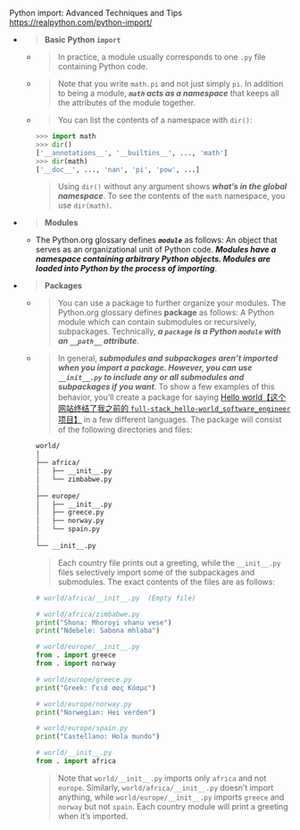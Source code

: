 
Python import: Advanced Techniques and Tips https://realpython.com/python-import/
- > **Basic Python `import`**
  * > In practice, a module usually corresponds to one `.py` file containing Python code.
  * > Note that you write `math.pi` and not just simply `pi`. In addition to being a module, ***`math` acts as a namespace*** that keeps all the attributes of the module together.
  * > You can list the contents of a namespace with `dir()`:
    ```py
    >>> import math
    >>> dir()
    ['__annotations__', '__builtins__', ..., 'math']
    >>> dir(math)
    ['__doc__', ..., 'nan', 'pi', 'pow', ...]
    ```
    > Using `dir()` without any argument shows ***what’s in the global namespace***. To see the contents of the `math` namespace, you use `dir(math)`.
- > **Modules**
  * The Python.org glossary defines ***`module`*** as follows: An object that serves as an organizational unit of Python code. ***Modules have a namespace containing arbitrary Python objects. Modules are loaded into Python by the process of importing***.
- > **Packages**
  * > You can use a package to further organize your modules. The Python.org glossary defines **package** as follows: A Python module which can contain submodules or recursively, subpackages. Technically, ***a `package` is a Python `module` with an `__path__` attribute***.
  * > In general, ***submodules and subpackages aren’t imported when you import a package. However, you can use `__init__.py` to include any or all submodules and subpackages if you want***. To show a few examples of this behavior, you’ll create a package for saying [Hello world【这个网站终结了我之前的 `full-stack_hello-world_software_engineer` 项目】](http://helloworldcollection.de/) in a few different languages. The package will consist of the following directories and files:
    ```sh
    world/
    │
    ├── africa/
    │   ├── __init__.py
    │   └── zimbabwe.py
    │
    ├── europe/
    │   ├── __init__.py
    │   ├── greece.py
    │   ├── norway.py
    │   └── spain.py
    │
    └── __init__.py
    ```
    > Each country file prints out a greeting, while the `__init__.py` files selectively import some of the subpackages and submodules. The exact contents of the files are as follows:
    ```py
    # world/africa/__init__.py  (Empty file)

    # world/africa/zimbabwe.py
    print("Shona: Mhoroyi vhanu vese")
    print("Ndebele: Sabona mhlaba")

    # world/europe/__init__.py
    from . import greece
    from . import norway

    # world/europe/greece.py
    print("Greek: Γειά σας Κόσμε")

    # world/europe/norway.py
    print("Norwegian: Hei verden")

    # world/europe/spain.py
    print("Castellano: Hola mundo")

    # world/__init__.py
    from . import africa
    ```
    > Note that `world/__init__.py` imports only `africa` and not `europe`. Similarly, `world/africa/__init__.py` doesn’t import anything, while `world/europe/__init__.py` imports `greece` and `norway` but not `spain`. Each country module will print a greeting when it’s imported.
